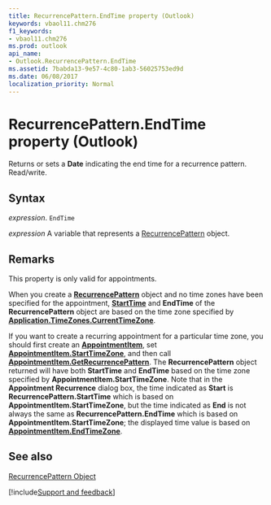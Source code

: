 ```yaml
---
title: RecurrencePattern.EndTime property (Outlook)
keywords: vbaol11.chm276
f1_keywords:
- vbaol11.chm276
ms.prod: outlook
api_name:
- Outlook.RecurrencePattern.EndTime
ms.assetid: 7babda13-9e57-4c80-1ab3-56025753ed9d
ms.date: 06/08/2017
localization_priority: Normal
---
```



# RecurrencePattern.EndTime property (Outlook)

Returns or sets a  **Date** indicating the end time for a recurrence pattern. Read/write.


## Syntax

_expression_. `EndTime`

_expression_ A variable that represents a [RecurrencePattern](Outlook.RecurrencePattern.md) object.


## Remarks

This property is only valid for appointments. 

When you create a **[RecurrencePattern](Outlook.RecurrencePattern.md)** object and no time zones have been specified for the appointment, **[StartTime](Outlook.RecurrencePattern.StartTime.md)** and **EndTime** of the **RecurrencePattern** object are based on the time zone specified by **[Application.TimeZones.CurrentTimeZone](Outlook.TimeZones.CurrentTimeZone.md)**.

If you want to create a recurring appointment for a particular time zone, you should first create an **[AppointmentItem](Outlook.AppointmentItem.md)**, set **[AppointmentItem.StartTimeZone](Outlook.AppointmentItem.StartTimeZone.md)**, and then call **[AppointmentItem.GetRecurrencePattern](Outlook.AppointmentItem.GetRecurrencePattern.md)**. The **RecurrencePattern** object returned will have both **StartTime** and **EndTime** based on the time zone specified by **AppointmentItem.StartTimeZone**. Note that in the **Appointment Recurrence** dialog box, the time indicated as **Start** is **RecurrencePattern.StartTime** which is based on **AppointmentItem.StartTimeZone**, but the time indicated as **End** is not always the same as **RecurrencePattern.EndTime** which is based on **AppointmentItem.StartTimeZone**; the displayed time value is based on **[AppointmentItem.EndTimeZone](Outlook.AppointmentItem.EndTimeZone.md)**.


## See also


[RecurrencePattern Object](Outlook.RecurrencePattern.md)

[!include[Support and feedback](~/includes/feedback-boilerplate.md)]
